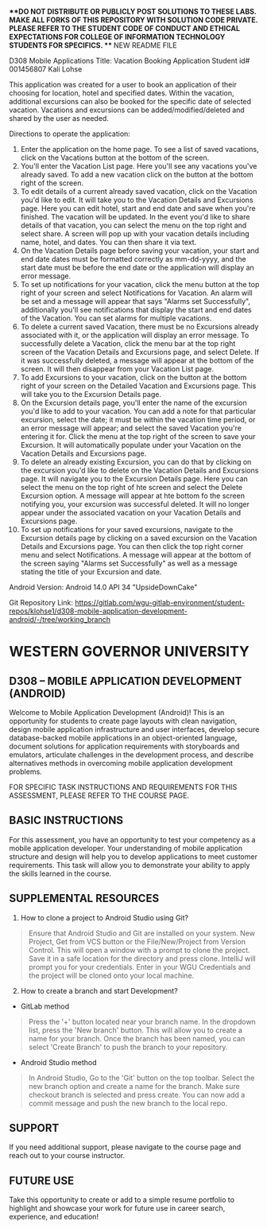 <strong> **DO NOT DISTRIBUTE OR PUBLICLY POST SOLUTIONS TO THESE LABS. MAKE ALL FORKS OF THIS REPOSITORY WITH SOLUTION CODE PRIVATE. PLEASE REFER TO THE STUDENT CODE OF CONDUCT AND ETHICAL EXPECTATIONS FOR COLLEGE OF INFORMATION TECHNOLOGY STUDENTS FOR SPECIFICS. ** </strong>
NEW README FILE

D308 Mobile Applications
Title: Vacation Booking Application
Student id# 001456807
Kali Lohse

This application was created for a user to book an application of their choosing for location, hotel
and specified dates. Within the vacation, additional excursions can also be booked for the specific
date of selected vacation. Vacations and excursions can be added/modified/deleted and shared
by the user as needed.

Directions to operate the application:

1. Enter the application on the home page. To see a list of saved vacations, click on the Vacations
   button at the bottom of the screen.
2. You'll enter the Vacation List page. Here you'll see any vacations you've already saved. To add
   a new vacation click on the button at the bottom right of the screen.
3. To edit details of a current already saved vacation, click on the Vacation you'd like to edit.
   It will take you to the Vacation Details and Excursions page. Here you can edit hotel, start
   and end date and save when you're finished. The vacation will be updated. In the event you'd like
   to share details of that vacation, you can select the menu on the top right and select share.
   A screen will pop up with your vacation details including name, hotel, and dates. You can then
   share it via text.
4. On the Vacation Details page before saving your vacation, your start and end date dates must be
   formatted correctly as mm-dd-yyyy, and the start date must be before the end date or the application
   will display an error message.
5. To set up notifications for your vacation, click the menu button at the top  right of your
   screen and select Notifications for Vacation. An alarm will be set and a message will appear that
   says "Alarms set Successfully", additionally you'll see notifications that display the start
   and end dates of the Vacation. You can set alarms for multiple vacations.
5. To delete a current saved Vacation, there must be no Excursions already associated with it, or the
   application will display an error message. To successfully delete a Vacation, click the menu bar
   at the top right screen of the Vacation Details and Excursions page, and select Delete. If it was
   successfully deleted, a message will appear at the bottom of the screen. It will then disappear
   from your Vacation List page.
6. To add Excursions to your vacation, click on the button at the bottom right of your screen on
   the Detailed Vacation and Excursions page. This will take you to the Excursion Details page.
7. On the Excursion details page, you'll enter the name of the excursion you'd like to add to your
   vacation. You can add a note for that particular excursion, select the date; it must be within
   the vacation time period, or an error message will appear; and select the saved Vacation you're
   entering it for. Click the menu at the top right of the screen to save your Excursion. It will
   automatically populate under your Vacation on the Vacation Details and Excursions page.
8. To delete an already existing Excursion, you can do that by clicking on the excursion you'd
   like to delete on the Vacation Details and Excursions page. It will navigate you to the Excursion
   Details page. Here you can select the menu on the top right of hte screen and select the Delete
   Excursion option. A message will appear at hte bottom fo the screen notifying you, your excursion
   was successful deleted. It will no longer appear under the associated vacation on your Vacation
   Details and Excursions page.
9. To set up notifications for your saved excursions, navigate to the Excursion details page by
   clicking on a saved excursion on the Vacation Details and Excursions page. You can then click
   the top right corner menu and select Notifications. A message will appear at the bottom of the
   screen saying "Alarms set Successfully" as well as a message stating the title of your Excursion
   and date.

Android Version: Android 14.0 API 34 "UpsideDownCake"

Git Repository Link:
https://gitlab.com/wgu-gitlab-environment/student-repos/klohse1/d308-mobile-application-development-android/-/tree/working_branch





# WESTERN GOVERNOR UNIVERSITY 
## D308 – MOBILE APPLICATION DEVELOPMENT (ANDROID)
Welcome to Mobile Application Development (Android)! This is an opportunity for students to create page layouts with clean navigation, design mobile application infrastructure and user interfaces, develop secure database-backed mobile applications in an object-oriented language, document solutions for application requirements with storyboards and emulators, articulate challenges in the development process, and describe alternatives methods in overcoming mobile application development problems. 

FOR SPECIFIC TASK INSTRUCTIONS AND REQUIREMENTS FOR THIS ASSESSMENT, PLEASE REFER TO THE COURSE PAGE.
## BASIC INSTRUCTIONS
For this assessment, you have an opportunity to test your competency as a mobile application developer. Your understanding of mobile application structure and design will help you to develop applications to meet customer requirements. This task will allow you to demonstrate your ability to apply the skills learned in the course.

## SUPPLEMENTAL RESOURCES 
1.	How to clone a project to Android Studio using Git?

> Ensure that Android Studio and Git are installed on your system.  New Project, Get from VCS button or the File/New/Project from Version Control. This will open a window  with a prompt to clone the project. Save it in a safe location for the directory and press clone. IntelliJ will prompt you for your credentials. Enter in your WGU Credentials and the project will be cloned onto your local machine.

2. How to create a branch and start Development?

- GitLab method
> Press the '+' button located near your branch name. In the dropdown list, press the 'New branch' button. This will allow you to create a name for your branch. Once the branch has been named, you can select 'Create Branch' to push the branch to your repository.

- Android Studio method
> In Android Studio, Go to the 'Git' button on the top toolbar. Select the new branch option and create a name for the branch. Make sure checkout branch is selected and press create. You can now add a commit message and push the new branch to the local repo.

## SUPPORT
If you need additional support, please navigate to the course page and reach out to your course instructor.
## FUTURE USE
Take this opportunity to create or add to a simple resume portfolio to highlight and showcase your work for future use in career search, experience, and education!

